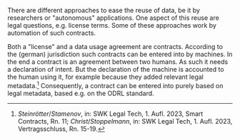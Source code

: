 There are different approaches to ease the reuse of data, be it by 
researchers or "autonomous" applications. One aspect of this reuse are 
legal questions, e.g. license terms. Some of these approaches work by 
automation of such contracts.

Both a "license" and a data usage agreement are contracts. According 
to the (german) jurisdiction such contracts can be entered into by 
machines. In the end a contract is an agreement between two humans. As 
such it needs a declaration of intent. But the declaration of the 
machine is accounted to the human using it, for example because they 
added relevant legal metadata.[^1] Consequently, a contract can be 
entered into purely based on legal metadata, based e.g. on the ODRL 
standard. 

[^1]: *Steinrötter*/*Stamenov*, in: SWK Legal Tech, 1. Aufl. 2023, Smart
    Contracts, Rn. 11; *Christ*/*Stoppelmann*, in: SWK Legal Tech, 1.
    Aufl. 2023, Vertragsschluss, Rn. 15-19.
